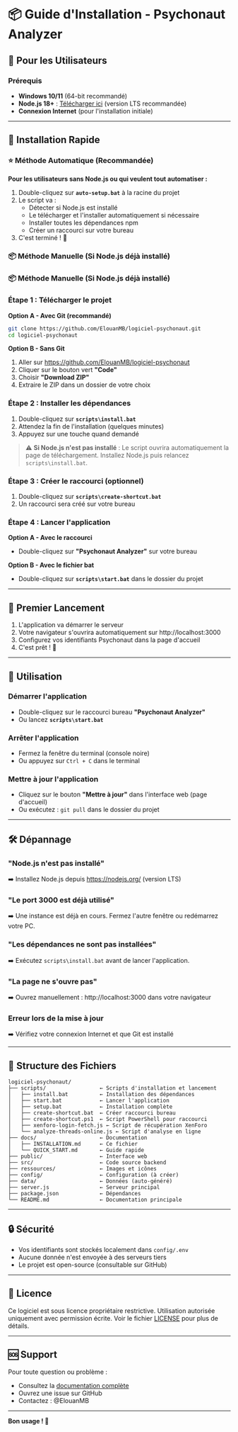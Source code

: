 # 📦 Guide d'Installation - Psychonaut Analyzer

## 🎯 Pour les Utilisateurs

### Prérequis
- **Windows 10/11** (64-bit recommandé)
- **Node.js 18+** : [Télécharger ici](https://nodejs.org/) (version LTS recommandée)
- **Connexion Internet** (pour l'installation initiale)

---

## 🚀 Installation Rapide

### ⭐ Méthode Automatique (Recommandée)

**Pour les utilisateurs sans Node.js ou qui veulent tout automatiser :**

1. Double-cliquez sur **`auto-setup.bat`** à la racine du projet
2. Le script va :
   - Détecter si Node.js est installé
   - Le télécharger et l'installer automatiquement si nécessaire
   - Installer toutes les dépendances npm
   - Créer un raccourci sur votre bureau
3. C'est terminé ! 🎉

### 📦 Méthode Manuelle (Si Node.js déjà installé)

### 📦 Méthode Manuelle (Si Node.js déjà installé)

### Étape 1 : Télécharger le projet

**Option A - Avec Git (recommandé)**
```bash
git clone https://github.com/ElouanMB/logiciel-psychonaut.git
cd logiciel-psychonaut
```

**Option B - Sans Git**
1. Aller sur https://github.com/ElouanMB/logiciel-psychonaut
2. Cliquer sur le bouton vert **"Code"**
3. Choisir **"Download ZIP"**
4. Extraire le ZIP dans un dossier de votre choix

### Étape 2 : Installer les dépendances

1. Double-cliquez sur **`scripts\install.bat`**
2. Attendez la fin de l'installation (quelques minutes)
3. Appuyez sur une touche quand demandé

> ⚠️ **Si Node.js n'est pas installé** : Le script ouvrira automatiquement la page de téléchargement. Installez Node.js puis relancez `scripts\install.bat`.

### Étape 3 : Créer le raccourci (optionnel)

1. Double-cliquez sur **`scripts\create-shortcut.bat`**
2. Un raccourci sera créé sur votre bureau

### Étape 4 : Lancer l'application

**Option A - Avec le raccourci**
- Double-cliquez sur **"Psychonaut Analyzer"** sur votre bureau

**Option B - Avec le fichier bat**
- Double-cliquez sur **`scripts\start.bat`** dans le dossier du projet

---

## 🔧 Premier Lancement

1. L'application va démarrer le serveur
2. Votre navigateur s'ouvrira automatiquement sur http://localhost:3000
3. Configurez vos identifiants Psychonaut dans la page d'accueil
4. C'est prêt ! 🎉

---

## 📱 Utilisation

### Démarrer l'application
- Double-cliquez sur le raccourci bureau **"Psychonaut Analyzer"**
- Ou lancez **`scripts\start.bat`**

### Arrêter l'application
- Fermez la fenêtre du terminal (console noire)
- Ou appuyez sur `Ctrl + C` dans le terminal

### Mettre à jour l'application
- Cliquez sur le bouton **"Mettre à jour"** dans l'interface web (page d'accueil)
- Ou exécutez : `git pull` dans le dossier du projet

---

## 🛠️ Dépannage

### "Node.js n'est pas installé"
➡️ Installez Node.js depuis https://nodejs.org/ (version LTS)

### "Le port 3000 est déjà utilisé"
➡️ Une instance est déjà en cours. Fermez l'autre fenêtre ou redémarrez votre PC.

### "Les dépendances ne sont pas installées"
➡️ Exécutez `scripts\install.bat` avant de lancer l'application.

### "La page ne s'ouvre pas"
➡️ Ouvrez manuellement : http://localhost:3000 dans votre navigateur

### Erreur lors de la mise à jour
➡️ Vérifiez votre connexion Internet et que Git est installé

---

## 📂 Structure des Fichiers

```
logiciel-psychonaut/
├── scripts/                 ← Scripts d'installation et lancement
│   ├── install.bat          ← Installation des dépendances
│   ├── start.bat            ← Lancer l'application
│   ├── setup.bat            ← Installation complète
│   ├── create-shortcut.bat  ← Créer raccourci bureau
│   ├── create-shortcut.ps1  ← Script PowerShell pour raccourci
│   ├── xenforo-login-fetch.js ← Script de récupération XenForo
│   └── analyze-threads-online.js ← Script d'analyse en ligne
├── docs/                    ← Documentation
│   ├── INSTALLATION.md      ← Ce fichier
│   └── QUICK_START.md       ← Guide rapide
├── public/                  ← Interface web
├── src/                     ← Code source backend
├── ressources/              ← Images et icônes
├── config/                  ← Configuration (à créer)
├── data/                    ← Données (auto-généré)
├── server.js                ← Serveur principal
├── package.json             ← Dépendances
└── README.md                ← Documentation principale
```

---

## 🔒 Sécurité

- Vos identifiants sont stockés localement dans `config/.env`
- Aucune donnée n'est envoyée à des serveurs tiers
- Le projet est open-source (consultable sur GitHub)

---

## 📄 Licence

Ce logiciel est sous licence propriétaire restrictive.
Utilisation autorisée uniquement avec permission écrite.
Voir le fichier [LICENSE](./LICENSE) pour plus de détails.

---

## 🆘 Support

Pour toute question ou problème :
- Consultez la [documentation complète](../README.md)
- Ouvrez une issue sur GitHub
- Contactez : @ElouanMB

---

**Bon usage ! 🚀**
